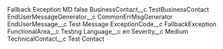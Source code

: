 <?xml version="1.0" encoding="UTF-8"?>
<CustomMetadata xmlns="http://soap.sforce.com/2006/04/metadata" xmlns:xsi="http://www.w3.org/2001/XMLSchema-instance" xmlns:xsd="http://www.w3.org/2001/XMLSchema">
    <label>Fallback Exception MD</label>
    <protected>false</protected>
    <values>
        <field>BusinessContact__c</field>
        <value xsi:type="xsd:string">TestBusinessContact</value>
    </values>
    <values>
        <field>EndUserMessageGenerator__c</field>
        <value xsi:type="xsd:string">CommonErrMsgGenerator</value>
    </values>
    <values>
        <field>EndUserMessage__c</field>
        <value xsi:type="xsd:string">Test Message</value>
    </values>
    <values>
        <field>ExceptionCode__c</field>
        <value xsi:type="xsd:string">FallbackException</value>
    </values>
    <values>
        <field>FunctionalArea__c</field>
        <value xsi:type="xsd:string">Testing</value>
    </values>
    <values>
        <field>Language__c</field>
        <value xsi:type="xsd:string">en</value>
    </values>
    <values>
        <field>Severity__c</field>
        <value xsi:type="xsd:string">Medium</value>
    </values>
    <values>
        <field>TechnicalContact__c</field>
        <value xsi:type="xsd:string">Test Contact</value>
    </values>
</CustomMetadata>
